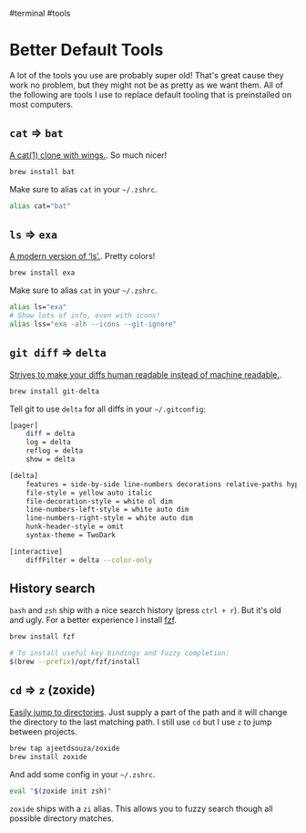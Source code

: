 #terminal #tools

# Better Default Tools

A lot of the tools you use are probably super old! That's great cause they work no problem, but they might not be as pretty as we want them. All of the following are tools I use to replace default tooling that is preinstalled on most computers.

## `cat` => `bat`

[A cat(1) clone with wings.](https://github.com/sharkdp/bat). So much nicer!

```sh
brew install bat
```

Make sure to alias `cat` in your `~/.zshrc`.

```sh
alias cat="bat"
```

## `ls` => `exa`

[A modern version of ‘ls’.](https://github.com/ogham/exa). Pretty colors!

```sh
brew install exa
```

Make sure to alias `cat` in your `~/.zshrc`.

```sh
alias ls="exa"
# Show lots of info, even with icons!
alias lss="exa -alh --icons --git-ignore"
```

## `git diff` => `delta`

[Strives to make your diffs human readable instead of machine readable.](https://github.com/so-fancy/diff-so-fancy).

```sh
brew install git-delta
```

Tell git to use `delta` for all diffs in your `~/.gitconfig`:

```sh
[pager]
    diff = delta
    log = delta
    reflog = delta
    show = delta

[delta]
    features = side-by-side line-numbers decorations relative-paths hyperlinks
    file-style = yellow auto italic
    file-decoration-style = white ol dim
    line-numbers-left-style = white auto dim
    line-numbers-right-style = white auto dim
    hunk-header-style = omit
    syntax-theme = TwoDark

[interactive]
    diffFilter = delta --color-only
```

## History search

`bash` and `zsh` ship with a nice search history (press `ctrl + r`). But it's old and ugly. For a better experience I install [fzf](https://github.com/junegunn/fzf).

```sh
brew install fzf

# To install useful key bindings and fuzzy completion:
$(brew --prefix)/opt/fzf/install
```

## `cd` => `z` (zoxide)

[Easily jump to directories](https://github.com/ajeetdsouza/zoxide). Just supply a part of the path and it will change the directory to the last matching path. I still use `cd` but I use `z` to jump between projects.

```sh
brew tap ajeetdsouza/zoxide
brew install zoxide
```

And add some config in your `~/.zshrc`.

```sh
eval "$(zoxide init zsh)"
```

`zoxide` ships with a `zi` alias. This allows you to fuzzy search though all possible directory matches.
